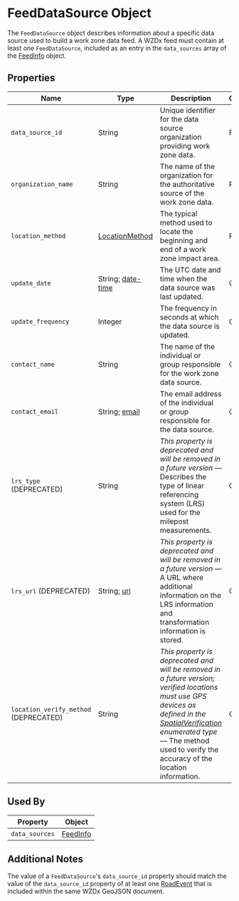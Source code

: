 # FeedDataSource Object
The `FeedDataSource` object describes information about a specific data source used to build a work zone data feed. A WZDx feed must contain at least one `FeedDataSource`, included as an entry in the `data_sources` array of the [FeedInfo](/spec-content/objects/FeedInfo.md) object.

## Properties
Name | Type | Description | Conformance | Notes
--- | --- | --- | --- | ---
`data_source_id` | String | Unique identifier for the data source organization providing work zone data. | Required | Linked to a [RoadEvent](/spec-content/objects/RoadEvent.md) by the `RoadEvent`'s `data_source_id` property.
`organization_name` | String | The name of the organization for the authoritative source of the work zone data. | Required | Example: County DOT
`location_method` | [LocationMethod](/spec-content/enumerated-types/LocationMethod.md) | The typical method used to locate the beginning and end of a work zone impact area. | Required | 
`update_date` | String; [date-time](https://tools.ietf.org/html/draft-handrews-json-schema-validation-01#section-7.3.1) | The UTC date and time when the data source was last updated. | Optional | All date-time formats shall follow [RFC 3339 Section 5.6](https://tools.ietf.org/html/rfc3339#section-5.6). Example: `2016-11-03T19:37:00Z`
`update_frequency` | Integer | The frequency in seconds at which the data source is updated. | Optional |
`contact_name` | String | The name of the individual or group responsible for the work zone data source. | Optional | Example: `Jo Help`
`contact_email` | String; [email](https://tools.ietf.org/html/draft-handrews-json-schema-validation-01#section-7.3.2) | The email address of the individual or group responsible for the data source. | Optional |
`lrs_type` (DEPRECATED) | String | *This property is deprecated and will be removed in a future version* — Describes the type of linear referencing system (LRS) used for the milepost measurements. | Optional | Example: `Use of milemarkers posted by the roadways. These are registered to a dynamic segmentation of statewide LRS basemap.`
`lrs_url` (DEPRECATED) | String; [uri](https://tools.ietf.org/html/draft-handrews-json-schema-validation-01#section-7.3.5) | *This property is deprecated and will be removed in a future version* — A URL where additional information on the LRS information and transformation information is stored. | Optional | Example `https://aaa.bbb.com/lrs`
`location_verify_method` (DEPRECATED) | String | *This property is deprecated and will be removed in a future version; verified locations must use GPS devices as defined in the [SpatialVerification](/spec-content/enumerated-types/SpatialVerification.md) enumerated type* — The method used to verify the accuracy of the location information. | Optional | Example: `Survey accurate GPS equipment accurate to 0.1 cm`

## Used By
Property | Object
--- | --- 
`data_sources` | [FeedInfo](/spec-content/objects/FeedInfo.md)

## Additional Notes
The value of a `FeedDataSource`'s `data_source_id` property should match the value of the `data_source_id` property of at least one [RoadEvent](/spec-content/objects/RoadEvent.md) that is included within the same WZDx GeoJSON document.
